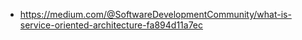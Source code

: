 

- <https://medium.com/@SoftwareDevelopmentCommunity/what-is-service-oriented-architecture-fa894d11a7ec>
